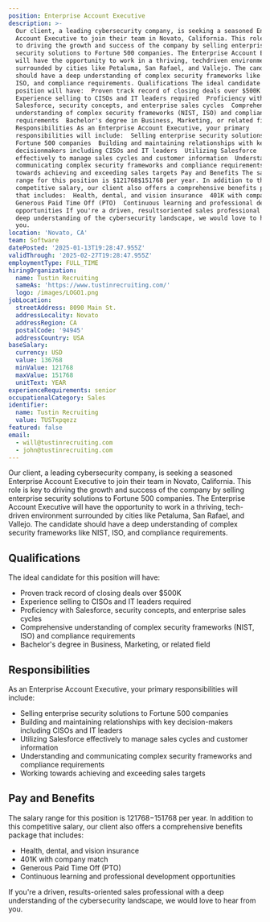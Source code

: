 ```yaml
---
position: Enterprise Account Executive
description: >-
  Our client, a leading cybersecurity company, is seeking a seasoned Enterprise
  Account Executive to join their team in Novato, California. This role is key
  to driving the growth and success of the company by selling enterprise
  security solutions to Fortune 500 companies. The Enterprise Account Executive
  will have the opportunity to work in a thriving, techdriven environment
  surrounded by cities like Petaluma, San Rafael, and Vallejo. The candidate
  should have a deep understanding of complex security frameworks like NIST,
  ISO, and compliance requirements. Qualifications The ideal candidate for this
  position will have:  Proven track record of closing deals over $500K 
  Experience selling to CISOs and IT leaders required  Proficiency with
  Salesforce, security concepts, and enterprise sales cycles  Comprehensive
  understanding of complex security frameworks (NIST, ISO) and compliance
  requirements  Bachelor's degree in Business, Marketing, or related field
  Responsibilities As an Enterprise Account Executive, your primary
  responsibilities will include:  Selling enterprise security solutions to
  Fortune 500 companies  Building and maintaining relationships with key
  decisionmakers including CISOs and IT leaders  Utilizing Salesforce
  effectively to manage sales cycles and customer information  Understanding and
  communicating complex security frameworks and compliance requirements  Working
  towards achieving and exceeding sales targets Pay and Benefits The salary
  range for this position is $121768$151768 per year. In addition to this
  competitive salary, our client also offers a comprehensive benefits package
  that includes:  Health, dental, and vision insurance  401K with company match 
  Generous Paid Time Off (PTO)  Continuous learning and professional development
  opportunities If you're a driven, resultsoriented sales professional with a
  deep understanding of the cybersecurity landscape, we would love to hear from
  you.
location: 'Novato, CA'
team: Software
datePosted: '2025-01-13T19:28:47.955Z'
validThrough: '2025-02-27T19:28:47.955Z'
employmentType: FULL_TIME
hiringOrganization:
  name: Tustin Recruiting
  sameAs: 'https://www.tustinrecruiting.com/'
  logo: /images/LOGO1.png
jobLocation:
  streetAddress: 8090 Main St.
  addressLocality: Novato
  addressRegion: CA
  postalCode: '94945'
  addressCountry: USA
baseSalary:
  currency: USD
  value: 136768
  minValue: 121768
  maxValue: 151768
  unitText: YEAR
experienceRequirements: senior
occupationalCategory: Sales
identifier:
  name: Tustin Recruiting
  value: TUSTxpqezz
featured: false
email:
  - will@tustinrecruiting.com
  - john@tustinrecruiting.com
---
```




Our client, a leading cybersecurity company, is seeking a seasoned Enterprise Account Executive to join their team in Novato, California. This role is key to driving the growth and success of the company by selling enterprise security solutions to Fortune 500 companies. The Enterprise Account Executive will have the opportunity to work in a thriving, tech-driven environment surrounded by cities like Petaluma, San Rafael, and Vallejo. The candidate should have a deep understanding of complex security frameworks like NIST, ISO, and compliance requirements. 

## Qualifications

The ideal candidate for this position will have:

- Proven track record of closing deals over $500K
- Experience selling to CISOs and IT leaders required
- Proficiency with Salesforce, security concepts, and enterprise sales cycles
- Comprehensive understanding of complex security frameworks (NIST, ISO) and compliance requirements
- Bachelor's degree in Business, Marketing, or related field

## Responsibilities

As an Enterprise Account Executive, your primary responsibilities will include:

- Selling enterprise security solutions to Fortune 500 companies
- Building and maintaining relationships with key decision-makers including CISOs and IT leaders
- Utilizing Salesforce effectively to manage sales cycles and customer information
- Understanding and communicating complex security frameworks and compliance requirements
- Working towards achieving and exceeding sales targets

## Pay and Benefits

The salary range for this position is $121768-$151768 per year. In addition to this competitive salary, our client also offers a comprehensive benefits package that includes:

- Health, dental, and vision insurance
- 401K with company match
- Generous Paid Time Off (PTO)
- Continuous learning and professional development opportunities

If you're a driven, results-oriented sales professional with a deep understanding of the cybersecurity landscape, we would love to hear from you.
